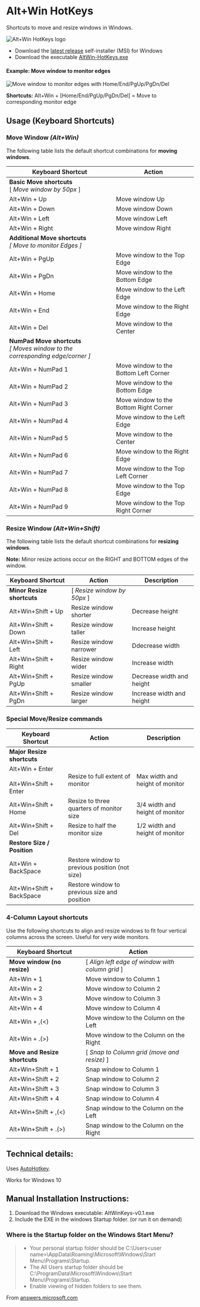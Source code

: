 # Alt+Win HotKeys
Shortcuts to move and resize windows in Windows.

![Alt+Win HotKeys logo](https://user-images.githubusercontent.com/17131343/87220588-6f73bf00-c3a8-11ea-9ae1-1919b0ad552c.png)

* Download the [latest release](https://github.com/justcla/WindowHotKeys/releases/latest) self-installer (MSI) for Windows
* Download the executable [AltWin-HotKeys.exe](https://github.com/justcla/WindowHotKeys/blob/master/Packaging/AltWin-HotKeys.exe)

#### Example: Move window to monitor edges

![Move window to monitor edges with Home/End/PgUp/PgDn/Del](https://user-images.githubusercontent.com/17131343/87170961-64238380-c315-11ea-9200-8f23f4b1669f.png)

**Shortcuts:** Alt+Win + [Home/End/PgUp/PgDn/Del] = Move to corresponding monitor edge

## Usage (Keyboard Shortcuts)

### Move Window *(Alt+Win)*
The following table lists the default shortcut combinations for **moving windows**.

Keyboard Shortcut | Action
--- | ---
**Basic Move shortcuts** <br> [ *Move window by 50px* ] |
Alt+Win + Up | Move window Up
Alt+Win + Down | Move window Down
Alt+Win + Left | Move window Left
Alt+Win + Right | Move window Right
**Additional Move shortcuts** <br> *[ Move to monitor Edges ]* |
Alt+Win + PgUp | Move window to the Top Edge
Alt+Win + PgDn | Move window to the Bottom Edge
Alt+Win + Home | Move window to the Left Edge
Alt+Win + End | Move window to the Right Edge
Alt+Win + Del | Move window to the Center
**NumPad Move shortcuts** <br> *[ Moves window to the corresponding edge/corner ]* |
Alt+Win + NumPad 1 | Move window to the Bottom Left Corner
Alt+Win + NumPad 2 | Move window to the Bottom Edge
Alt+Win + NumPad 3 | Move window to the Bottom Right Corner
Alt+Win + NumPad 4 | Move window to the Left Edge
Alt+Win + NumPad 5 | Move window to the Center
Alt+Win + NumPad 6 | Move window to the Right Edge
Alt+Win + NumPad 7 | Move window to the Top Left Corner
Alt+Win + NumPad 8 | Move window to the Top Edge
Alt+Win + NumPad 9 | Move window to the Top Right Corner

### Resize Window *(Alt+Win+Shift)*
The following table lists the default shortcut combinations for **resizing windows**.

**Note:** Minor resize actions occur on the RIGHT and BOTTOM edges of the window.

Keyboard Shortcut | Action | Description
--- | --- | ---
**Minor Resize shortcuts** | [ *Resize window by 50px* ] |
Alt+Win+Shift + Up | Resize window shorter | Decrease height
Alt+Win+Shift + Down | Resize window taller | Increase height
Alt+Win+Shift + Left | Resize window narrower | Ddecrease width
Alt+Win+Shift + Right | Resize window wider | Increase width
Alt+Win+Shift + PgUp | Resize window smaller | Decrease width and height
Alt+Win+Shift + PgDn | Resize window larger | Increase width and height

### Special Move/Resize commands
Keyboard Shortcut | Action | Description
--- | --- | ---
**Major Resize shortcuts** |
Alt+Win + Enter<br><br>Alt+Win+Shift + Enter | Resize to full extent of monitor | Max width and height of monitor
Alt+Win+Shift + Home | Resize to three quarters of monitor size| 3/4 width and height of monitor
Alt+Win+Shift + Del | Resize to half the monitor size| 1/2 width and height of monitor
**Restore Size / Position** |
Alt+Win + BackSpace | Restore window to previous position (not size)
Alt+Win+Shift + BackSpace | Restore window to previous size and position

### 4-Column Layout shortcuts

Use the following shortcuts to align and resize windows to fit four vertical columns across the screen.
Useful for very wide monitors.

Keyboard Shortcut | Action
--- | ---
**Move window (no resize)** | [ *Align left edge of window with column grid* ] |
Alt+Win + 1 | Move window to Column 1
Alt+Win + 2 | Move window to Column 2
Alt+Win + 3 | Move window to Column 3
Alt+Win + 4 | Move window to Column 4
Alt+Win + ,(<) | Move window to the Column on the Left
Alt+Win + .(>) | Move window to the Column on the Right
**Move and Resize shortcuts** | [ *Snap to Column grid (move and resize)* ] |
Alt+Win+Shift + 1 | Snap window to Column 1
Alt+Win+Shift + 2 | Snap window to Column 2
Alt+Win+Shift + 3 | Snap window to Column 3
Alt+Win+Shift + 4 | Snap window to Column 4
Alt+Win+Shift + ,(<) | Snap window to the Column on the Left
Alt+Win+Shift + .(>) | Snap window to the Column on the Right


## Technical details:
Uses [AutoHotkey](https://www.autohotkey.com/).

Works for Windows 10

## Manual Installation Instructions:
1. Download the Windows executable: AltWinKeys-v0.1.exe
2. Include the EXE in the windows Startup folder. (or run it on demand)

### Where is the Startup folder on the Windows Start Menu?

> - Your personal startup folder should be C:\Users\<user name>\AppData\Roaming\Microsoft\Windows\Start Menu\Programs\Startup.
> - The All Users startup folder should be C:\ProgramData\Microsoft\Windows\Start Menu\Programs\Startup.
> - Enable viewing of hidden folders to see them.

From [answers.microsoft.com](https://answers.microsoft.com/en-us/windows/forum/all/how-to-get-startup-folder-in-start-all-programs/d3f5486a-16c0-4e69-8446-c50dd35163f1#:~:text=Your%20personal%20startup%20folder%20should,if%20they%20aren't%20there.)
